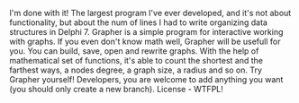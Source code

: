 I'm done with it! The largest program I've ever developed, and it's not about functionality, but about the num of lines I had to 
write organizing data structures in Delphi 7. Grapher is a simple program for interactive working with graphs. If you even don't 
know math well, Grapher will be usefull for you. You can build, save, open and rewrite graphs. With the help of mathematical set of 
functions, it's able to count the shortest and the farthest ways, a nodes degree, a graph size, a radius and so on. Try Grapher 
yourself! Developers, you are welcome to add anything you want (you should only create a new branch). License - WTFPL!
